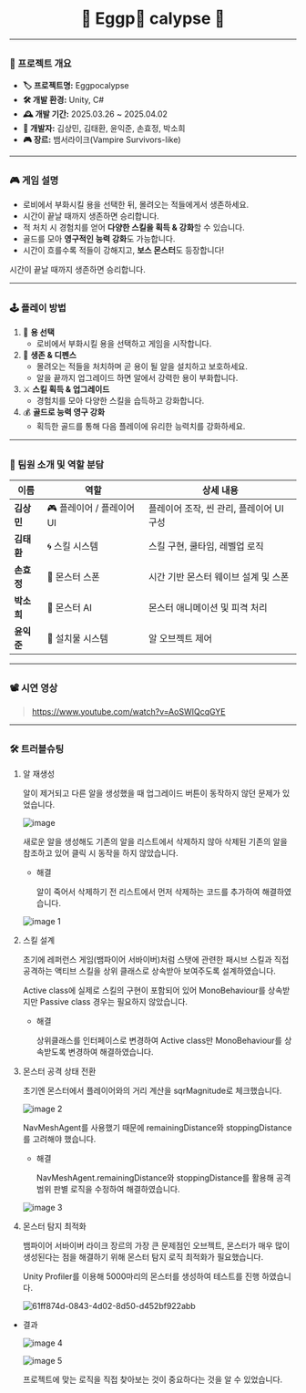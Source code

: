 <div align="center">

# <h1>🐲 Eggp🥚 calypse 🐉</h1>

</div>

---

## <h3>📌 프로젝트 개요</h3>

- **🏷 프로젝트명:** Eggpocalypse
- **🛠 개발 환경:** Unity, C#
- **🕰️ 개발 기간:** 2025.03.26 ~ 2025.04.02
- **👤 개발자:** 김상민, 김태환, 윤익준, 손효정, 박소희
- **🎮 장르:** 뱀서라이크(Vampire Survivors-like)

---

## <h3>🎮 게임 설명</h3>

- 로비에서 부화시킬 용을 선택한 뒤, 몰려오는 적들에게서 생존하세요.
- 시간이 끝날 때까지 생존하면 승리합니다.
- 적 처치 시 경험치를 얻어 **다양한 스킬을 획득 & 강화**할 수 있습니다.
- 골드를 모아 **영구적인 능력 강화**도 가능합니다.
- 시간이 흐를수록 적들이 강해지고, **보스 몬스터**도 등장합니다!

시간이 끝날 때까지 생존하면 승리합니다.

---

## <h3>🕹️ 플레이 방법</h3>

1. 🥚 **용 선택**
    - 로비에서 부화시킬 용을 선택하고 게임을 시작합니다.
2. 👊 **생존 & 디펜스**
    - 몰려오는 적들을 처치하며 곧 용이 될 알을 설치하고 보호하세요.
    - 알을 끝까지 업그레이드 하면 알에서 강력한 용이 부화합니다.
3. ⚔️ **스킬 획득 & 업그레이드**
    - 경험치를 모아 다양한 스킬을 습득하고 강화합니다.
4. 💰 **골드로 능력 영구 강화**
    - 획득한 골드를 통해 다음 플레이에 유리한 능력치를 강화하세요.

---

## <h3>👥 팀원 소개 및 역할 분담</h3>

| 이름 | 역할 | 상세 내용 |
| --- | --- | --- |
| **김상민** | 🎮 플레이어 / 플레이어 UI | 플레이어 조작, 씬 관리, 플레이어 UI 구성 |
| **김태환** | 🌀 스킬 시스템 | 스킬 구현, 쿨타임, 레벨업 로직 |
| **손효정** | 🐉 몬스터 스폰 | 시간 기반 몬스터 웨이브 설계 및 스폰 |
| **박소희** | 👹 몬스터 AI | 몬스터 애니메이션 및 피격 처리 |
| **윤익준** | 🥚 설치물 시스템 | 알 오브젝트 제어  |

---

## <h3>📽️ 시연 영상</h3>

> https://www.youtube.com/watch?v=AoSWIQcqGYE
> 

---

## <h3>🛠️ 트러블슈팅</h3>

1. 알 재생성
    
    알이 제거되고 다른 알을 생성했을 때 업그레이드 버튼이 동작하지 않던 문제가 있었습니다.
    
    ![image](https://github.com/user-attachments/assets/483cbe46-fd75-41f6-9673-02a63fc8d802)

    
    새로운 알을 생성해도 기존의 알을 리스트에서 삭제하지 않아 삭제된 기존의 알을 참조하고 있어 클릭 시 동작을 하지 않았습니다.
    
    - 해결
        
        알이 죽어서 삭제하기 전 리스트에서 먼저 삭제하는 코드를 추가하여 해결하였습니다.
        
    
    ![image 1](https://github.com/user-attachments/assets/97f667bf-4bb3-47b1-a9de-e7174764a90a)

    
2. 스킬 설계
    
    초기에 레퍼런스 게임(뱀파이어 서바이버)처럼 스탯에 관련한 패시브 스킬과 직접 공격하는 액티브 스킬을 상위 클래스로 상속받아 보여주도록 설계하였습니다.
    
    Active class에 실제로 스킬의 구현이 포함되어 있어 MonoBehaviour를 상속받지만 Passive class 경우는 필요하지 않았습니다.
    
    - 해결
        
        상위클래스를 인터페이스로 변경하여 Active class만 MonoBehaviour를 상속받도록 변경하여 해결하였습니다.
        
3. 몬스터 공격 상태 전환 
    
    초기엔 몬스터에서 플레이어와의 거리 계산을 sqrMagnitude로 체크했습니다.
    
    ![image 2](https://github.com/user-attachments/assets/163d3de7-1e2a-4749-a99d-0dcf243c9d66)

    
    NavMeshAgent를 사용했기 때문에  remainingDistance와  stoppingDistance를 고려해야 했습니다.
    
    - 해결
        
        NavMeshAgent.remainingDistance와 stoppingDistance를 활용해 공격 범위 판별 로직을 수정하여 해결하였습니다.
        
    
    ![image 3](https://github.com/user-attachments/assets/15fdba8b-cf60-4660-a368-e97a85b28026)

    
4. 몬스터 탐지 최적화
    
    뱀파이어 서바이버 라이크 장르의 가장 큰 문제점인 오브젝트, 몬스터가 매우 많이 생성된다는 점을 해결하기 위해 몬스터 탐지 로직 최적화가 필요했습니다. 
    
    Unity Profiler를 이용해 5000마리의 몬스터를 생성하여 테스트를 진행 하였습니다.
    

    ![61ff874d-0843-4d02-8d50-d452bf922abb](https://github.com/user-attachments/assets/9ba3892a-529b-4fa2-a51c-ca349d54b628)


- 결과
    
    
    ![image 4](https://github.com/user-attachments/assets/76602449-75fe-42be-b9f2-5446e5db9e0e)

    
    ![image 5](https://github.com/user-attachments/assets/ff295eb8-1623-4c06-b7d7-460296ba0410)

    
    프로젝트에 맞는 로직을 직접 찾아보는 것이 중요하다는 것을 알 수 있었습니다.
